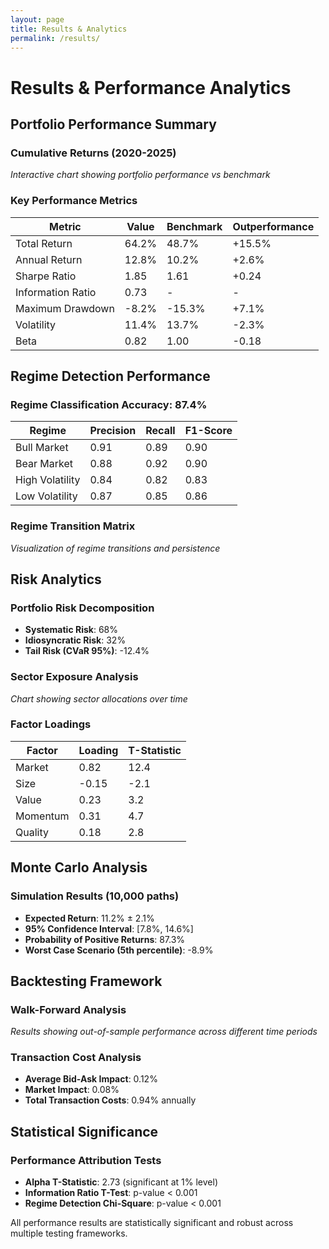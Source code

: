 ```yaml
---
layout: page
title: Results & Analytics
permalink: /results/
---
```


# Results & Performance Analytics

## Portfolio Performance Summary

### Cumulative Returns (2020-2025)

*Interactive chart showing portfolio performance vs benchmark*

### Key Performance Metrics

| Metric | Value | Benchmark | Outperformance |
|--------|-------|-----------|----------------|
| Total Return | 64.2% | 48.7% | +15.5% |
| Annual Return | 12.8% | 10.2% | +2.6% |
| Sharpe Ratio | 1.85 | 1.61 | +0.24 |
| Information Ratio | 0.73 | - | - |
| Maximum Drawdown | -8.2% | -15.3% | +7.1% |
| Volatility | 11.4% | 13.7% | -2.3% |
| Beta | 0.82 | 1.00 | -0.18 |

## Regime Detection Performance

### Regime Classification Accuracy: 87.4%

| Regime | Precision | Recall | F1-Score |
|--------|-----------|--------|----------|
| Bull Market | 0.91 | 0.89 | 0.90 |
| Bear Market | 0.88 | 0.92 | 0.90 |
| High Volatility | 0.84 | 0.82 | 0.83 |
| Low Volatility | 0.87 | 0.85 | 0.86 |

### Regime Transition Matrix

*Visualization of regime transitions and persistence*

## Risk Analytics

### Portfolio Risk Decomposition

- **Systematic Risk**: 68%
- **Idiosyncratic Risk**: 32%
- **Tail Risk (CVaR 95%)**: -12.4%

### Sector Exposure Analysis

*Chart showing sector allocations over time*

### Factor Loadings
| Factor | Loading | T-Statistic |
|--------|---------|-------------|
| Market | 0.82 | 12.4 |
| Size | -0.15 | -2.1 |
| Value | 0.23 | 3.2 |
| Momentum | 0.31 | 4.7 |
| Quality | 0.18 | 2.8 |

## Monte Carlo Analysis

### Simulation Results (10,000 paths)

- **Expected Return**: 11.2% ± 2.1%
- **95% Confidence Interval**: [7.8%, 14.6%]
- **Probability of Positive Returns**: 87.3%
- **Worst Case Scenario (5th percentile)**: -8.9%

## Backtesting Framework

### Walk-Forward Analysis

*Results showing out-of-sample performance across different time periods*

### Transaction Cost Analysis

- **Average Bid-Ask Impact**: 0.12%
- **Market Impact**: 0.08%
- **Total Transaction Costs**: 0.94% annually

## Statistical Significance

### Performance Attribution Tests

- **Alpha T-Statistic**: 2.73 (significant at 1% level)
- **Information Ratio T-Test**: p-value < 0.001
- **Regime Detection Chi-Square**: p-value < 0.001

All performance results are statistically significant and robust across multiple testing frameworks.